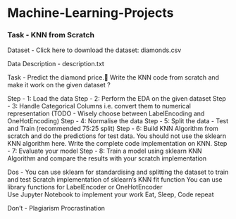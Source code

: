 # Machine-Learning-Projects
### Task - KNN from Scratch

Dataset - Click here to download the dataset: diamonds.csv

Data Description - description.txt

Task - Predict the diamond price.💎
Write the KNN code from scratch and make it work on the given dataset ?

Step - 1: Load the data
Step - 2: Perform the EDA on the given dataset
Step - 3: Handle Categorical Columns i.e. convert them to numerical representation (TODO - Wisely choose between LabelEncoding and OneHotEncoding)
Step - 4: Normalise the data
Step - 5: Split the data - Test and Train (recommended 75:25 split)
Step - 6: Build KNN Algorithm from scratch and do the predictions for test data. You should not use the sklearn KNN algorithm here. Write the complete code implementation on KNN.
Step - 7: Evaluate your model
Step - 8: Train a model using sklearn KNN Algorithm and compare the results with your scratch implementation

Dos - 
You can use sklearn for standardising and splitting the dataset to train and test
Scratch implementation of sklearn’s KNN fit function
You can use library functions for LabelEncoder or OneHotEncoder  
Use Jupyter Notebook to implement your work 
Eat, Sleep, Code repeat

Don’t - 
Plagiarism 
Procrastination
